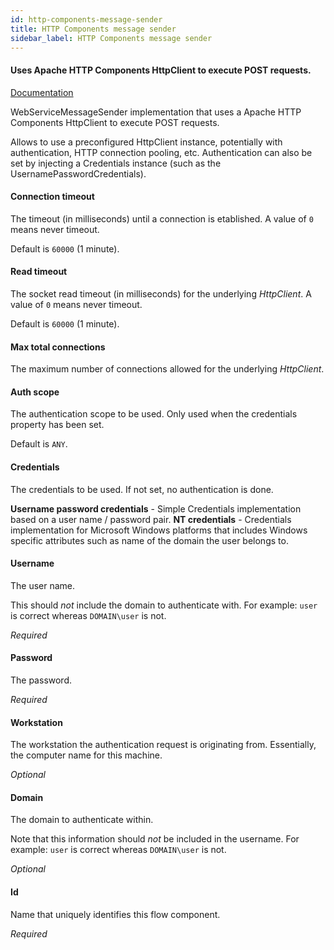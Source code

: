 ```yaml
---
id: http-components-message-sender
title: HTTP Components message sender
sidebar_label: HTTP Components message sender
---
```

#### Uses Apache HTTP Components HttpClient to execute POST requests. 
<a href="http://docs.spring.io/spring-ws/sites/2.0/reference/html/client.html#d4e1703" target="_blank">Documentation</a>

WebServiceMessageSender implementation that uses a Apache HTTP Components HttpClient to execute POST requests. 

Allows to use a preconfigured HttpClient instance, potentially with authentication, HTTP connection pooling, etc. Authentication can also be set by injecting a Credentials instance (such as the UsernamePasswordCredentials).

#### Connection timeout
The timeout (in milliseconds) until a connection is etablished. A value of <code>0</code> means never timeout.

Default is <code>60000</code> (1 minute).

#### Read timeout
The socket read timeout (in milliseconds) for the underlying <i>HttpClient</i>. A value of <code>0</code> means never timeout.

Default is <code>60000</code> (1 minute).

#### Max total connections
The maximum number of connections allowed for the underlying <i>HttpClient</i>.

#### Auth scope
The authentication scope to be used. Only used when the credentials property has been set. 

Default is <code>ANY</code>.

#### Credentials
The credentials to be used. If not set, no authentication is done.

<b>Username password credentials</b> - Simple Credentials implementation based on a user name / password pair.
<b>NT credentials</b> - Credentials implementation for Microsoft Windows platforms that includes Windows specific attributes such as name of the domain the user belongs to.

#### Username
The user name.

This should <i>not</i> include the domain to authenticate with. For example: <code>user</code> is correct whereas <code>DOMAIN\\user</code> is not.

<i>Required</i>

#### Password
The password.

<i>Required</i>

#### Workstation
The workstation the authentication request is originating from. Essentially, the computer name for this machine.

<i>Optional</i>

#### Domain
The domain to authenticate within.

Note that this information should <i>not</i> be included in the username. For example: <code>user</code> is correct whereas <code>DOMAIN\\user</code> is not.

<i>Optional</i>

#### Id
Name that uniquely identifies this flow component.

<i>Required</i>

